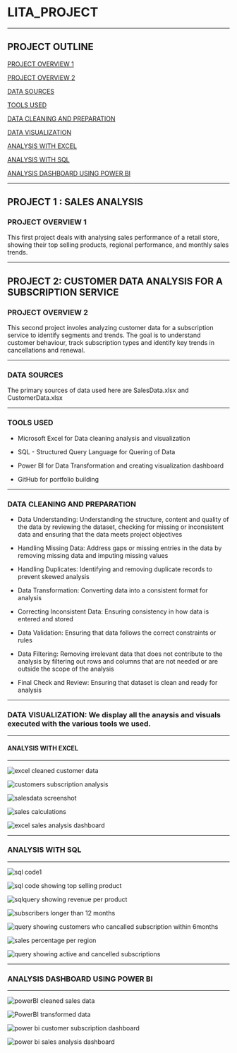# LITA_PROJECT
---
## PROJECT OUTLINE

[PROJECT OVERVIEW 1](#project-overview-1)

[PROJECT OVERVIEW 2](#project-overview-2)

[DATA SOURCES](#data-sources)

[TOOLS USED](#tools-used)

[DATA CLEANING AND PREPARATION](data-cleaning-and-preparation)

[DATA VISUALIZATION](#data-visualization)

[ANALYSIS WITH EXCEL](#analysis-with-excel)

[ANALYSIS WITH SQL](#analysis-with-sql)

[ANALYSIS DASHBOARD USING POWER BI](#analysis-dashboard-using-power-bi)

---
## PROJECT 1 : SALES ANALYSIS
### PROJECT OVERVIEW 1
This first project deals with analysing sales performance of a retail store, showing their top selling products, regional performance, and monthly sales trends.

---
## PROJECT 2: CUSTOMER DATA ANALYSIS FOR A SUBSCRIPTION SERVICE
### PROJECT OVERVIEW 2
This second project involes analyzing customer data for a subscription service to identify segments and trends. The goal is to understand customer behaviour, track subscription types and identify key trends in cancellations and renewal.

---
### DATA SOURCES
The primary sources of data used here are SalesData.xlsx and CustomerData.xlsx

---
### TOOLS USED
- Microsoft Excel for Data cleaning analysis and visualization

- SQL - Structured Query Language for Quering of Data 

- Power BI for Data Transformation and creating visualization dashboard

- GitHub for portfolio building

---
### DATA CLEANING AND PREPARATION

- Data Understanding: Understanding the structure, content and quality of the data by reviewing the dataset, checking for missing or inconsistent data and ensuring that the data meets project objectives

- Handling Missing Data: Address gaps or missing entries in the data by removing missing data and imputing missing values

- Handling Duplicates: Identifying and removing duplicate records to prevent skewed analysis

- Data Transformation: Converting data into a consistent format for analysis

- Correcting Inconsistent Data: Ensuring consistency in how data is entered and stored

- Data Validation: Ensuring that data follows the correct constraints or rules

- Data Filtering: Removing irrelevant data that does not contribute to the analysis by filtering out rows and columns that are not needed or are outside the scope of the analysis

- Final Check and Review: Ensuring that dataset is clean and ready for analysis

---
### DATA VISUALIZATION: We display all the anaysis and visuals executed with the various tools we used.
---
#### ANALYSIS WITH EXCEL
---
![excel cleaned customer data](https://github.com/user-attachments/assets/6d592406-6b16-494c-965a-61b82ca5323a) 




![customers subscription analysis](https://github.com/user-attachments/assets/c15f96ab-c36c-4398-9422-eb905a6326b9)




![salesdata screenshot](https://github.com/user-attachments/assets/375780b5-f978-4d94-b4a6-5821fff73ba5)




![sales calculations](https://github.com/user-attachments/assets/66e14a14-e180-4818-ac4f-cd9fd87b0dce)




![excel sales analysis dashboard](https://github.com/user-attachments/assets/694dc391-edad-4f6e-a3ba-8accc0f89655)

---
### ANALYSIS WITH SQL
---

![sql code1](https://github.com/user-attachments/assets/3c61d132-a61c-471e-9579-337aad977838)




![sql code showing top selling product](https://github.com/user-attachments/assets/1d3ac680-6ccd-48a5-a647-0ec113577f95)




![sqlquery showing revenue per product](https://github.com/user-attachments/assets/cb0db997-ec2a-4f89-a8a1-b51de9e368ca)




![subscribers longer than 12 months](https://github.com/user-attachments/assets/53e2946a-4fde-4be7-9e4b-1fc2d3a89364)




![query showing customers who cancalled subscription within 6months](https://github.com/user-attachments/assets/a940c343-954a-426f-a2b3-f8837439cade)




![sales percentage per region](https://github.com/user-attachments/assets/83e9096f-f938-46c8-9842-cbfd610d90d8)




![query showing active and cancelled subscriptions](https://github.com/user-attachments/assets/4407f42c-d8fd-4b4b-8fda-e0ae95b81ab8)


---
### ANALYSIS DASHBOARD USING POWER BI
---
![powerBI cleaned sales data](https://github.com/user-attachments/assets/48d4608e-a9ae-4f03-ac43-621c7ea51efd)




![PowerBI transformed data](https://github.com/user-attachments/assets/3df1f271-e8c3-47ad-b329-de2d982ae404)





![power bi customer subscription dashboard](https://github.com/user-attachments/assets/8ec1ddf3-a6c5-463d-bc03-a0a2ce53c14e)




![power bi sales analysis dashboard](https://github.com/user-attachments/assets/6ad1d9dd-f5d9-4ae7-9387-8ec6f7541665)











